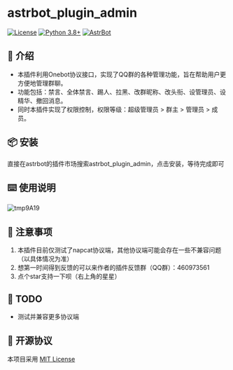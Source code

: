 # astrbot_plugin_admin


[![License](https://img.shields.io/badge/License-MIT-green.svg)](https://opensource.org/licenses/MIT)
[![Python 3.8+](https://img.shields.io/badge/Python-3.8%2B-blue.svg)](https://www.python.org/)
[![AstrBot](https://img.shields.io/badge/AstrBot-3.4%2B-orange.svg)](https://github.com/Soulter/AstrBot)

## 🤝 介绍

- 本插件利用Onebot协议接口，实现了QQ群的各种管理功能，旨在帮助用户更方便地管理群聊。  
- 功能包括：禁言、全体禁言、踢人、拉黑、改群昵称、改头衔、设管理员、设精华、撤回消息。
- 同时本插件实现了权限控制，权限等级：超级管理员 > 群主 > 管理员 > 成员。


## 📦 安装
直接在astrbot的插件市场搜索astrbot_plugin_admin，点击安装，等待完成即可

## ⌨️ 使用说明
![tmp9A19](https://github.com/user-attachments/assets/3ecd3121-aa38-4bf5-b0e9-566b96237008)


## 📌 注意事项
1. 本插件目前仅测试了napcat协议端，其他协议端可能会存在一些不兼容问题（以具体情况为准）
2. 想第一时间得到反馈的可以来作者的插件反馈群（QQ群）：460973561
3. 点个star支持一下呗（右上角的星星）


## 🤝 TODO
- 测试并兼容更多协议端


## 📜 开源协议
本项目采用 [MIT License](LICENSE)
